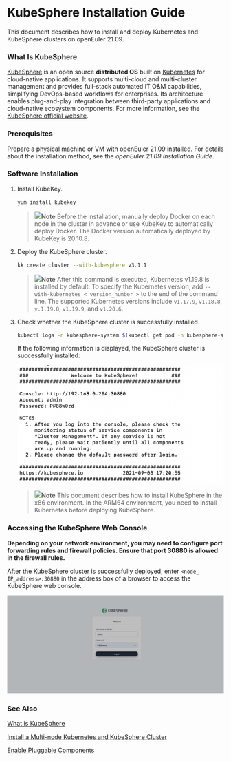 # KubeSphere Installation Guide

This document describes how to install and deploy Kubernetes and KubeSphere clusters on openEuler 21.09.

### What Is KubeSphere

[KubeSphere](https://kubesphere.io/) is an open source **distributed OS** built on [Kubernetes](https://kubernetes.io/) for cloud-native applications. It supports multi-cloud and multi-cluster management and provides full-stack automated IT O&M capabilities, simplifying DevOps-based workflows for enterprises. Its architecture enables plug-and-play integration between third-party applications and cloud-native ecosystem components. For more information, see the [KubeSphere official website](https://kubesphere.com.cn/).

### Prerequisites

Prepare a physical machine or VM with openEuler 21.09 installed. For details about the installation method, see the *openEuler 21.09 Installation Guide*.

### Software Installation

1. Install KubeKey.

   ```bash
   yum install kubekey
   ```

   > ![](../Virtualization/public_sys-resources/icon-note.gif)**Note**
   > Before the installation, manually deploy Docker on each node in the cluster in advance or use KubeKey to automatically deploy Docker. The Docker version automatically deployed by KubeKey is 20.10.8.

2. Deploy the KubeSphere cluster.

   ```bash
   kk create cluster --with-kubesphere v3.1.1
   ```

   > ![](../Virtualization/public_sys-resources/icon-note.gif)**Note**
   > After this command is executed, Kubernetes v1.19.8 is installed by default. To specify the Kubernetes version, add `--with-kubernetes < version_number >` to the end of the command line. The supported Kubernetes versions include `v1.17.9`, `v1.18.8`, `v.1.19.8`, `v1.19.9`, and `v1.20.6`.

3. Check whether the KubeSphere cluster is successfully installed.

   ```bash
   kubectl logs -n kubesphere-system $(kubectl get pod -n kubesphere-system -l app=ks-install -o jsonpath='{.items[0].metadata.name}') -f
   ```

   If the following information is displayed, the KubeSphere cluster is successfully installed:

   ![](./figures/kubesphere.png)

   >![](../Virtualization/public_sys-resources/icon-note.gif)**Note**
   >This document describes how to install KubeSphere in the x86 environment. In the ARM64 environment, you need to install Kubernetes before deploying KubeSphere.

### Accessing the KubeSphere Web Console

**Depending on your network environment, you may need to configure port forwarding rules and firewall policies. Ensure that port 30880 is allowed in the firewall rules.**  

After the KubeSphere cluster is successfully deployed, enter  `<node_ IP_address>:30880` in the address box of a browser to access the KubeSphere web console.

![kubesphere-console](./figures/1202_1.jpg)

### See Also

[What is KubeSphere](https://v3-1.docs.kubesphere.io/docs/introduction/what-is-kubesphere/)

[Install a Multi-node Kubernetes and KubeSphere Cluster](https://v3-1.docs.kubesphere.io/docs/installing-on-linux/introduction/multioverview/)

[Enable Pluggable Components](https://v3-1.docs.kubesphere.io/docs/quick-start/enable-pluggable-components/)
